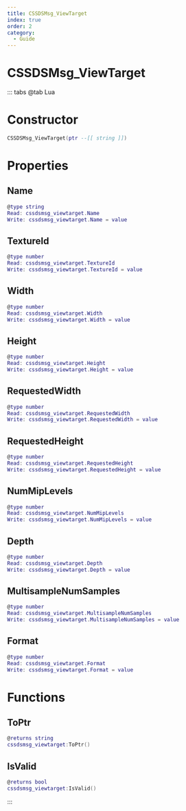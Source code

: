 ```yaml
---
title: CSSDSMsg_ViewTarget
index: true
order: 2
category:
  - Guide
---
```


# CSSDSMsg_ViewTarget

::: tabs
@tab Lua
# Constructor
```lua
CSSDSMsg_ViewTarget(ptr --[[ string ]])
```
# Properties
## Name 
```lua
@type string
Read: cssdsmsg_viewtarget.Name
Write: cssdsmsg_viewtarget.Name = value
```
## TextureId 
```lua
@type number
Read: cssdsmsg_viewtarget.TextureId
Write: cssdsmsg_viewtarget.TextureId = value
```
## Width 
```lua
@type number
Read: cssdsmsg_viewtarget.Width
Write: cssdsmsg_viewtarget.Width = value
```
## Height 
```lua
@type number
Read: cssdsmsg_viewtarget.Height
Write: cssdsmsg_viewtarget.Height = value
```
## RequestedWidth 
```lua
@type number
Read: cssdsmsg_viewtarget.RequestedWidth
Write: cssdsmsg_viewtarget.RequestedWidth = value
```
## RequestedHeight 
```lua
@type number
Read: cssdsmsg_viewtarget.RequestedHeight
Write: cssdsmsg_viewtarget.RequestedHeight = value
```
## NumMipLevels 
```lua
@type number
Read: cssdsmsg_viewtarget.NumMipLevels
Write: cssdsmsg_viewtarget.NumMipLevels = value
```
## Depth 
```lua
@type number
Read: cssdsmsg_viewtarget.Depth
Write: cssdsmsg_viewtarget.Depth = value
```
## MultisampleNumSamples 
```lua
@type number
Read: cssdsmsg_viewtarget.MultisampleNumSamples
Write: cssdsmsg_viewtarget.MultisampleNumSamples = value
```
## Format 
```lua
@type number
Read: cssdsmsg_viewtarget.Format
Write: cssdsmsg_viewtarget.Format = value
```
# Functions
## ToPtr
```lua
@returns string
cssdsmsg_viewtarget:ToPtr()
```
## IsValid
```lua
@returns bool
cssdsmsg_viewtarget:IsValid()
```

:::